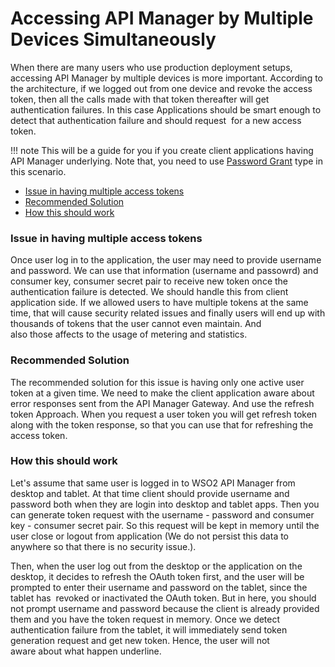 # Accessing API Manager by Multiple Devices Simultaneously

When there are many users who use production deployment setups, accessing API Manager by multiple devices is more important. According to the architecture, if we logged out from one device and revoke the access token, then all the calls made with that token thereafter will get authentication failures. In this case Applications should be smart enough to detect that authentication failure and should request  for a new access token.

!!! note
    This will be a guide for you if you create client applications having API Manager underlying. Note that, you need to use [Password Grant](https://docs.wso2.com/display/AM260/Password+Grant) type in this scenario.


-   [Issue in having multiple access tokens](#AccessingAPIManagerbyMultipleDevicesSimultaneously-Issueinhavingmultipleaccesstokens)
-   [Recommended Solution](#AccessingAPIManagerbyMultipleDevicesSimultaneously-RecommendedSolution)
-   [How this should work](#AccessingAPIManagerbyMultipleDevicesSimultaneously-Howthisshouldwork)

### Issue in having multiple access tokens

Once user log in to the application, the user may need to provide username and password. We can use that information (username and passowrd) and consumer key, consumer secret pair to receive new token once the authentication failure is detected. We should handle this from client application side. If we allowed users to have multiple tokens at the same time, that will cause security related issues and finally users will end up with thousands of tokens that the user cannot even maintain. And also those affects to the usage of metering and statistics.

### Recommended Solution

The recommended solution for this issue is having only one active user token at a given time. We need to make the client application aware about error responses sent from the API Manager Gateway. And use the refresh token Approach. When you request a user token you will get refresh token along with the token response, so that you can use that for refreshing the access token.

### How this should work

Let's assume that same user is logged in to WSO2 API Manager from desktop and tablet. At that time client should provide username and password both when they are login into desktop and tablet apps. Then you can generate token request with the username - password and consumer key - consumer secret pair. So this request will be kept in memory until the user close or logout from application (We do not persist this data to anywhere so that there is no security issue.).

Then, when the user log out from the desktop or the application on the desktop, it decides to refresh the OAuth token first, and the user will be prompted to enter their username and password on the tablet, since the tablet has  revoked or inactivated the OAuth token. But in here, you should not prompt username and password because the client is already provided them and you have the token request in memory. Once we detect authentication failure from the tablet, it will immediately send token generation request and get new token. Hence, the user will not aware about what happen underline.
